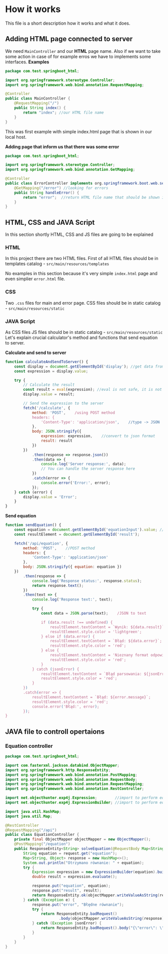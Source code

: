 # How it works
This file is a short description how it works and what it does.
## Adding HTML page connected to server
We need `MainController` and our **HTML** page name. Also if we want to take some action in case of for example erros we have to implements some interfaces. 
**Examples**
```java
package com.test.springboot_html; 

import org.springframework.stereotype.Controller;
import org.springframework.web.bind.annotation.RequestMapping;

@Controller
public class MainController {
    @RequestMapping("/")
    public String index() {
        return "index"; //our HTML file name
    }
}
```
This was first example with simple index.html page that is shown in our local host.

**Adding page that inform us that there was some error**
```java
package com.test.springboot_html;

import org.springframework.stereotype.Controller;
import org.springframework.web.bind.annotation.GetMapping;

@Controller
public class ErrorController implements org.springframework.boot.web.servlet.error.ErrorController { //impelemnt error controller interface
    @GetMapping("/error") //looking for errors
    public String handleError() {
        return "error";  //return HTML file name that should be shown if error occurs
    }
}
```

## HTML, CSS and JAVA Script
In this section shortly HTML, CSS and JS files are going to be explained

### HTML
In this project there are two HTML files. First of all HTML files should be in  templates catalog - `src/main/resources/templates` 

No examples in this section because it's very simple `index.html` page and even simplier `error.html` file.
### CSS
Two `.css` files for main and error page. CSS files should be in static catalog - `src/main/resources/static`
### JAVA Script
As CSS files JS files should be in static catalog - `src/main/resources/static`
Let's explain crucial calculator's method and functions that send equation to server.

**Calculate and send to server**
```js
function calculateAndSendToServer() {
    const display = document.getElementById('display'); //get data from display
    const expression = display.value;

    try {
        // Calculate the result
        const result = eval(expression); //eval is not safe, it is not reccomended to use it in comercial projects
        display.value = result;

        // Send the expression to the server
        fetch('/calculate', {
            method: 'POST',    /using POST method
            headers: {
                'Content-Type': 'application/json',    //type -> JSON
            },
            body: JSON.stringify({
                expression: expression,    //convert to json format
                result: result
            })
        })
            .then(response => response.json())
            .then(data => {
                console.log('Server response:', data);
                // You can handle the server response here
            })
            .catch(error => {
                console.error('Error:', error);
            });
    } catch (error) {
        display.value = 'Error';
    }
}
```

**Send equation**
```js
function sendEquation() {
    const equation = document.getElementById('equationInput').value; //get data from input
    const resultElement = document.getElementById('result');

    fetch('/api/equation', {
        method: 'POST',    //POST method
        headers: {
            'Content-Type': 'application/json'
        },
        body: JSON.stringify({ equation: equation })
    })
        .then(response => {
            console.log('Response status:', response.status);
            return response.text();
        })
        .then(text => {
            console.log('Response text:', text);

            try {
                const data = JSON.parse(text);    /JSON to text

                if (data.result !== undefined) {
                    resultElement.textContent = `Wynik: ${data.result}`;
                    resultElement.style.color = 'lightgreen';
                } else if (data.error) {
                    resultElement.textContent = `Błąd: ${data.error}`;
                    resultElement.style.color = 'red';
                } else {
                    resultElement.textContent = 'Nieznany format odpowiedzi';
                    resultElement.style.color = 'red';
                }
            } catch (jsonError) {
                resultElement.textContent = `Błąd parsowania: ${jsonError.message}`;
                resultElement.style.color = 'red';
            }
        })
        .catch(error => {
            resultElement.textContent = `Błąd: ${error.message}`;
            resultElement.style.color = 'red';
            console.error('Błąd:', error);
        });
}
```

## JAVA file to controll opertaions
### Equation controller
```java
package com.test.springboot_html;

import com.fasterxml.jackson.databind.ObjectMapper;
import org.springframework.http.ResponseEntity;
import org.springframework.web.bind.annotation.PostMapping;
import org.springframework.web.bind.annotation.RequestBody;
import org.springframework.web.bind.annotation.RequestMapping;
import org.springframework.web.bind.annotation.RestController;

import net.objecthunter.exp4j.Expression;        //import to perform equations
import net.objecthunter.exp4j.ExpressionBuilder; //import to perform equations

import java.util.HashMap;
import java.util.Map;

@RestController
@RequestMapping("/api")
public class EquationController {
    private final ObjectMapper objectMapper = new ObjectMapper();
    @PostMapping("/equation")
    public ResponseEntity<String> solveEquation(@RequestBody Map<String, String> request) {
        String equation = request.get("equation");
        Map<String, Object> response = new HashMap<>();
        System.out.println("Otrzymano równanie: " + equation);
        try {
            Expression expression = new ExpressionBuilder(equation).build();
            double result = expression.evaluate();

            response.put("equation", equation);
            response.put("result", result);
            return ResponseEntity.ok(objectMapper.writeValueAsString(response));
        } catch (Exception e) {
            response.put("error", "Błędne równanie");
            try {
                return ResponseEntity.badRequest()
                        .body(objectMapper.writeValueAsString(response));
            } catch (Exception jsonError) {
                return ResponseEntity.badRequest().body("{\"error\": \"Błąd parsowania\"}");
            }
        }
    }
}
```
